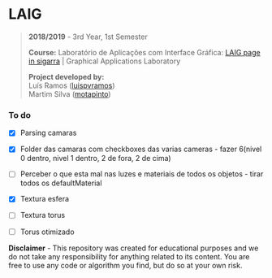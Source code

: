 # LAIG

> **2018/2019** - 3rd Year, 1st Semester
>
> **Course:** Laboratório de Aplicações com Interface Gráfica: [LAIG page in sigarra](https://sigarra.up.pt/feup/pt/ucurr_geral.ficha_uc_view?pv_ocorrencia_id=436446) | Graphical Applications Laboratory
>
> **Project developed by:**\
> Luís Ramos ([luispvramos](https://github.com/LuisPRamos))\
> Martim Silva ([motapinto](https://github.com/motapinto))

### To do

- [x] Parsing camaras
- [x] Folder das camaras com checkboxes das varias cameras - fazer 6(nivel 0 dentro, nivel 1 dentro, 2 de fora, 2 de cima)
- [ ] Perceber o que esta mal nas luzes e materiais de todos os objetos - tirar todos os defaultMaterial
- [x] Textura esfera
- [ ] Textura torus
- [ ] Torus otimizado


 


**Disclaimer** - This repository was created for educational purposes and we do not take any responsibility for anything related to its content. You are free to use any code or algorithm you find, but do so at your own risk.
